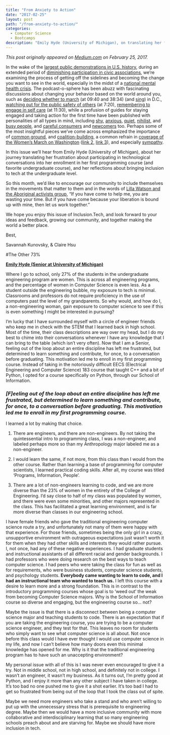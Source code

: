 ```yaml
---
title: "From Anxiety to Action"
date: "2017-02-25"
layout: post
path: "/from-anxiety-to-action/"
categories:
  - Computer Science
  - Bootcamps
description: "Emily Hyde (University of Michigan), on translating her frustration about participating in technical conversations into her enrollment in her first programming course"
---
```


*This post originally appeared on [Medium.com](https://medium.com/inclusion-tech/from-anxiety-to-action-8cf066c5fa9c) on February 25, 2017.*

In the wake of the [largest public demonstrations in U.S. history](http://www.independent.co.uk/news/world/americas/womens-march-anti-donald-trump-womens-rights-largest-protest-demonstration-us-history-political-a7541081.html), during an extended period of [diminishing participation in civic associations](https://books.google.com/books/about/Diminished_Democracy.html?id=jbBWNLkChrIC&printsec=frontcover&source=kp_read_button#v=onepage&q&f=false), we’re examining the process of getting off the sidelines and becoming the change you want to see in the world, especially in the midst of a [national mental health crisis](http://www.marketwatch.com/story/trumps-win-is-causing-a-surge-in-demand-for-mental-health-services-2016-11-10). The podcast-o-sphere has been abuzz with fascinating discussions about changing your behavior based on the world around you, such as [deciding whether to march](https://www.showaboutrace.com/episodes/1703) (at 09:40 and 38:34) (and [sing](http://www.billboard.com/articles/columns/pop/7669907/quiet-milck-connie-lim-womens-march-anthem-interview)) in D.C., [watching out for the public safety of others](https://www.buzzfeed.com/ahmedaliakbar/self-care-and-salt-bae?utm_term=.wyAXYJw1#.yh7lV4nj) (at 7:20), [remembering to engage in self care](https://www.buzzfeed.com/ahmedaliakbar/self-care-and-salt-bae?utm_term=.wyAXYJw1#.yh7lV4nj) (at 11:30), while a profusion of guides for staying engaged and taking action for the first time have been published with personalities of all types in mind, including [shy](http://actionfriday.tumblr.com/post/153358069831/shy-persons-guide-to-calling-representatives), [anxious](http://echothroughthefog.cordeliadillon.com/post/153393286626/how-to-call-your-reps-when-you-have-social-anxiety), [quiet](https://medium.com/@patti.mulligan/5-ways-to-be-a-silent-trump-protestor-71a549113119#.nz6jgqngi), [nihilist](https://medium.com/the-anti-nihilist-institute), and [busy people](http://2hoursaweek.org/), and [careful consumers](http://www.dontpaytrump.com/) and [newcomers](https://medium.com/@calebgardner/introducing-the-personal-impact-canvas-306c6fd7b426#.wyujj6g3f) too. Perhaps some of the most insightful pieces we’ve come across emphasized the importance of [common ground](http://www.teenvogue.com/story/how-the-womens-march-could-have-a-lasting-historical-impact), and [coalition-building](https://thebaffler.com/salvos/against-activism), a common refrain in [coverage of the Women’s March on Washington](http://www.vox.com/identities/2017/1/17/14267766/womens-march-on-washington-inauguration-trump-feminism-intersectionaltiy-race-class) ([link 2](http://www.npr.org/2017/01/21/510986874/intersectional-feminism-representation-in-saturdays-womens-marches), [link 3](http://www.huffingtonpost.com/entry/womens-march-organizers-address-intersectionality-as-the-movement-grows_us_5883f9d9e4b070d8cad314c0)), and especially [sympathy](http://www.newyorker.com/culture/cultural-comment/the-lives-of-poor-white-people).

In this issue we’ll hear from Emily Hyde (University of Michigan), about her journey translating her frustration about participating in technological conversations into her enrollment in her first programming course (and favorite undergraduate course), and her reflections about bringing inclusion to tech at the undergraduate level.

So this month, we’d like to encourage our community to include themselves in the movements that matter to them and in the words of [Lilla Watson and the Aboriginal activists group](http://unnecessaryevils.blogspot.com/2008/11/attributing-words.html), “If you have come to help me, you are wasting your time. But if you have come because your liberation is bound up with mine, then let us work together.”

We hope you enjoy this issue of Inclusion.Tech, and look forward to your ideas and feedback, growing our community, and together making the world a better place.

Best,

Savannah Kunovsky, & Claire Hsu

#The Other 73%

**[Emily Hyde (Senior at University of Michigan)](https://www.linkedin.com/in/emily-hyde-533956125)**

Where I go to school, only 27% of the students in the undergraduate engineering program are women. This is across all engineering programs, and the percentage of women in Computer Science is even less. As a student outside the engineering bubble, my exposure to tech is minimal. Classrooms and professors do not require proficiency in the use of computers past the level of my grandparents. So why would, and how do I, a non-engineering woman, gain exposure to computer science to see if this is even something I might be interested in pursuing?

I’m lucky that I have surrounded myself with a circle of engineer friends who keep me in check with the STEM that I learned back in high school. Most of the time, their class descriptions are way over my head, but I do my best to chime into their conversations whenever I have any knowledge that I can bring to the table (which isn’t very often). Now that I am a Senior, feeling out of the loop about an entire discipline has left me frustrated, but determined to learn something and contribute, for once, to a conversation before graduating. This motivation led me to enroll in my first programming course. Instead of taking in the notoriously difficult EECS (Electrical Engineering and Computer Science) 183 course that taught C++ and a bit of Python, I opted for a course specifically on Python, through our School of Information.

### *[F]eeling out of the loop about an entire discipline has left me frustrated, but determined to learn something and contribute, for once, to a conversation before graduating. This motivation led me to enroll in my first programming course.*

I learned a lot by making that choice.

1. There are engineers, and there are non-engineers. By not taking the quintessential intro to programming class, I was a non-engineer, and labeled perhaps more so than my Anthropology major labeled me as a non-engineer.

2. I would learn the same, if not more, from this class than I would from the other course. Rather than learning a base of programming for computer scientists, I learned practical coding skills. After all, my course was titled ‘Programs, Information, People’.

3. There are a lot of non-engineers learning to code, and we are more diverse than the 23% of women in the entirety of the College of Engineering. I’d say close to half of my class was populated by women, and there were even some minorities, and other majors represented in the class. This has facilitated a great learning environment, and is far more diverse than classes in our engineering school.

I have female friends who gave the traditional engineering computer science route a try, and unfortunately not many of them were happy with that experience. For those friends, sometimes being the only girl in a crazy, unsupportive environment with outrageous expectations just wasn’t worth it for them when they had other skills and interests they would rather pursue. I, not once, had any of these negative experiences. I had graduate students and instructional assistants of all different racial and gender backgrounds. I had professors who were doing research on the best ways to teach computer science. I had peers who were taking the class for fun as well as for requirements, who were business students, computer science students, and psychology students. **Everybody came wanting to learn to code, and I had an instructional team who wanted to teach us.** I left this course with a desire to learn more and a strong foundation. This is in contrast to the introductory programming courses whose goal is to ‘weed out’ the weak from becoming Computer Science majors. Why is the School of Information course so diverse and engaging, but the engineering course so… not?

Maybe the issue is that there is a disconnect between being a computer science major and teaching students to code. There is an expectation that if you are taking the engineering course, you are trying to be a computer science engineer, and they test for that. This leaves no room for students who simply want to see what computer science is all about. Not once before this class would I have ever thought I would use computer science in my life, and now I can’t believe how many doors even this minimal knowledge has opened for me. Why is it that the traditional engineering program has to have such an unaccepting environment?

My personal issue with all of this is I was never even encouraged to give it a try. Not in middle school, not in high school, and definitely not in college. I wasn’t an engineer, it wasn’t my business. As it turns out, I’m pretty good at Python, and I enjoy it more than any other subject I have taken in college. It’s too bad no one pushed me to give it a shot earlier. It’s too bad I had to get so frustrated from being out of the loop that I took the class out of spite.

Maybe we need more engineers who take a stand and who aren’t willing to put up with the unnecessary stress that is prerequisite to engineering degree. Maybe then we would have a more inclusive community with more collaborative and interdisciplinary learning that so many engineering schools preach about and are starving for. Maybe we should have more inclusion in tech.